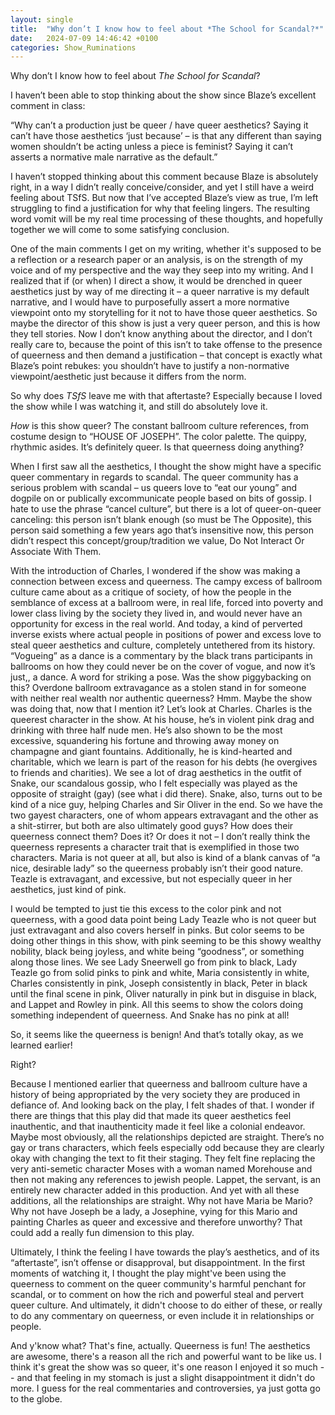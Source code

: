 ```yaml
---
layout: single
title:  "Why don’t I know how to feel about *The School for Scandal?*"
date:   2024-07-09 14:46:42 +0100
categories: Show_Ruminations
---
```

Why don’t I know how to feel about *The School for Scandal*?

I haven’t been able to stop thinking about the show since Blaze’s excellent comment in class:

“Why can’t a production just be queer / have queer aesthetics? Saying it can’t have those aesthetics ‘just because’ – is that any different than saying women shouldn’t be acting unless a piece is feminist? Saying it can’t asserts a normative male narrative as the default.”

I haven’t stopped thinking about this comment because Blaze is absolutely right, in a way I didn’t really conceive/consider, and yet I still have a weird feeling about TSfS. But now that I’ve accepted Blaze’s view as true, I’m left struggling to find a justification for why that feeling lingers. The resulting word vomit will be my real time processing of these thoughts, and hopefully together we will come to some satisfying conclusion.

One of the main comments I get on my writing, whether it's supposed to be a reflection or a research paper or an analysis, is on the strength of my voice and of my perspective and the way they seep into my writing. And I realized that if (or when) I direct a show, it would be drenched in queer aesthetics just by way of me directing it – a queer narrative is my default narrative, and I would have to purposefully assert a more normative viewpoint onto my storytelling for it not to have those queer aesthetics. So maybe the director of this show is just a very queer person, and this is how they tell stories. Now I don’t know anything about the director, and I don’t really care to, because the point of this isn’t to take offense to the presence of queerness and then demand a justification – that concept is exactly what Blaze’s point rebukes: you shouldn’t have to justify a non-normative viewpoint/aesthetic just because it differs from the norm. 



So why does *TSfS* leave me with that aftertaste? Especially because I loved the show while I was watching it, and still do absolutely love it. 


*How* is this show queer? The constant ballroom culture references, from costume design to “HOUSE OF JOSEPH”. The color palette. The quippy, rhythmic asides. It’s definitely queer. Is that queerness doing anything?

When I first saw all the aesthetics, I thought the show might have a specific queer commentary in regards to scandal. The queer community has a serious problem with scandal – us queers love to “eat our young” and dogpile on or publically excommunicate people based on bits of gossip. I hate to use the phrase “cancel culture”, but there is a lot of queer-on-queer canceling: this person isn’t blank enough (so must be The Opposite), this person said something a few years ago that’s insensitive now, this person didn’t respect this concept/group/tradition we value, Do Not Interact Or Associate With Them. 

With the introduction of Charles, I wondered if the show was making a connection between excess and queerness. The campy excess of ballroom culture came about as a critique of society, of how the people in the semblance of excess at a ballroom were, in real life, forced into poverty and lower class living by the society they lived in, and would never have an opportunity for excess in the real world. And today, a kind of perverted inverse exists where actual people in positions of power and excess love to steal queer aesthetics and culture, completely untethered from its history. “Vogueing” as a dance is a commentary by the black trans participants in ballrooms on how they could never be on the cover of vogue, and now it’s just,, a dance. A word for striking a pose. Was the show piggybacking on this? Overdone ballroom extravagance as a stolen stand in for someone with neither real wealth nor authentic queerness? 
Hmm. Maybe the show was doing that, now that I mention it? Let’s look at Charles. Charles is the queerest character in the show. At his house, he’s in violent pink drag and drinking with three half nude men. He’s also shown to be the most excessive, squandering his fortune and throwing away money on champagne and giant fountains. Additionally, he is kind-hearted and charitable, which we learn is part of the reason for his debts (he overgives to friends and charities). We see a lot of drag aesthetics in the outfit of Snake, our scandalous gossip, who I felt especially was played as the opposite of straight (gay) (see what i did there). Snake, also, turns out to be kind of a nice guy, helping Charles and Sir Oliver in the end. So we have the two gayest characters, one of whom appears extravagant and the other as a shit-stirrer, but both are also ultimately good guys? How does their queerness connect them? Does it? Or does it not – I don’t really think the queerness represents a character trait that is exemplified in those two characters. Maria is not queer at all, but also is kind of a blank canvas of “a nice, desirable lady” so the queerness probably isn’t their good nature. Teazle is extravagant, and excessive, but not especially queer in her aesthetics, just kind of pink.

I would be tempted to just tie this excess to the color pink and not queerness, with a good data point being Lady Teazle who is not queer but just extravagant and also covers herself in pinks. But color seems to be doing other things in this show, with pink seeming to be this showy wealthy nobility, black being joyless, and white being “goodness”, or something along those lines. We see Lady Sneerwell go from pink to black, Lady Teazle go from solid pinks to pink and white, Maria consistently in white, Charles consistently in pink, Joseph consistently in black, Peter in black until the final scene in pink, Oliver naturally in pink but in disguise in black, and Lappet and Rowley in pink. All this seems to show the colors doing something independent of queerness. And Snake has no pink at all!

So, it seems like the queerness is benign! And that’s totally okay, as we learned earlier!

Right?

Because I mentioned earlier that queerness and ballroom culture have a history of being appropriated by the very society they are produced in defiance of. And looking back on the play, I felt shades of that. I wonder if there are things that this play did that made its queer aesthetics feel inauthentic, and that inauthenticity made it feel like a colonial endeavor. Maybe most obviously, all the relationships depicted are straight. There’s no gay or trans characters, which feels especially odd because they are clearly okay with changing the text to fit their staging. They felt fine replacing the very anti-semetic character Moses with a woman named Morehouse and then not making any references to jewish people. Lappet, the servant, is an entirely new character added in this production. And yet with all these additions, all the relationships are straight. Why not have Maria be Mario? Why not have Joseph be a lady, a Josephine, vying for this Mario and painting Charles as queer and excessive and therefore unworthy? That could add a really fun dimension to this play.

Ultimately, I think the feeling I have towards the play’s aesthetics, and of its “aftertaste”, isn’t offense or disapproval, but disappointment. In the first moments of watching it, I thought the play might've been using the queerness to comment on the queer community's harmful penchant for scandal, or to comment on how the rich and powerful steal and pervert queer culture. And ultimately, it didn't choose to do either of these, or really to do any commentary on queerness, or even include it in relationships or people.

And y'know what? That's fine, actually. Queerness is fun! The aesthetics are awesome, there's a reason all the rich and powerful want to be like us. I think it's great the show was so queer, it's one reason I enjoyed it so much -- and that feeling in my stomach is just a slight disappointment it didn't do more. I guess for the real commentaries and controversies, ya just gotta go to the globe.
